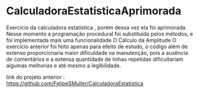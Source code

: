 # CalculadoraEstatisticaAprimorada
Exercício da calculadora estatística , porém dessa vez ela foi aprimorada. Nesse momento  a programação procedural foi substituída pelos métodos, e foi implementada mais uma funcionalidade O Cálculo da Amplitude
O exercício anterior foi feito apenas para efeito de estudo, o código além de extenso proporcionaria maior dificuldade na manutenção, pois a ausência de comentários e a extensa quantidade de linhas repetidas dificultariam algumas melhorias e até mesmo a legibilidade.


link do projeto anterior : https://github.com/FelipeSMuller/CalculadoraEstatistica
